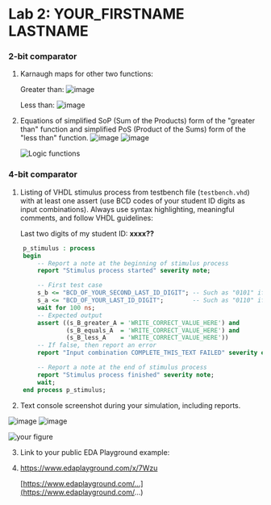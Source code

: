 # Lab 2: YOUR_FIRSTNAME LASTNAME

### 2-bit comparator

1. Karnaugh maps for other two functions:

   Greater than:
![image](https://user-images.githubusercontent.com/99815316/156237379-1a60afb8-974c-44a3-8aac-00191913eb74.png)



   Less than:
   ![image](https://user-images.githubusercontent.com/99815316/156238043-8699c8f3-a730-4405-aeb2-7d1243843ef5.png)




2. Equations of simplified SoP (Sum of the Products) form of the "greater than" function and simplified PoS (Product of the Sums) form of the "less than" function.
![image](https://user-images.githubusercontent.com/99815316/156238079-d2870ebd-e3a7-45ef-a6ed-f33ab392e769.png)
![image](https://user-images.githubusercontent.com/99815316/156238120-5a93bafa-4f9c-4cc8-83ab-718d003b19b5.png)


   ![Logic functions](images/comparator_min.png)

### 4-bit comparator

1. Listing of VHDL stimulus process from testbench file (`testbench.vhd`) with at least one assert (use BCD codes of your student ID digits as input combinations). Always use syntax highlighting, meaningful comments, and follow VHDL guidelines:

   Last two digits of my student ID: **xxxx??**

```vhdl
    p_stimulus : process
    begin
        -- Report a note at the beginning of stimulus process
        report "Stimulus process started" severity note;

        -- First test case
        s_b <= "BCD_OF_YOUR_SECOND_LAST_ID_DIGIT"; -- Such as "0101" if ID = xxxx56
        s_a <= "BCD_OF_YOUR_LAST_ID_DIGIT";        -- Such as "0110" if ID = xxxx56
        wait for 100 ns;
        -- Expected output
        assert ((s_B_greater_A = 'WRITE_CORRECT_VALUE_HERE') and
                (s_B_equals_A  = 'WRITE_CORRECT_VALUE_HERE') and
                (s_B_less_A    = 'WRITE_CORRECT_VALUE_HERE'))
        -- If false, then report an error
        report "Input combination COMPLETE_THIS_TEXT FAILED" severity error;

        -- Report a note at the end of stimulus process
        report "Stimulus process finished" severity note;
        wait;
    end process p_stimulus;
```

2. Text console screenshot during your simulation, including reports.

![image](https://user-images.githubusercontent.com/99815316/156238181-17d62268-97db-4815-970d-8d0491624665.png)
![image](https://user-images.githubusercontent.com/99815316/156238205-1bd59f5e-8301-492f-a098-e692aa31d38e.png)

   ![your figure]()


3. Link to your public EDA Playground example:
4. https://www.edaplayground.com/x/7Wzu

   [https://www.edaplayground.com/...](https://www.edaplayground.com/...)
